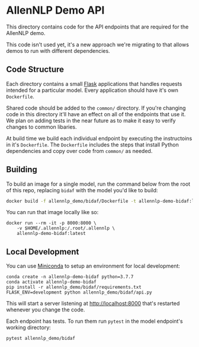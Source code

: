 # AllenNLP Demo API

This directory contains code for the API endpoints that are required for the
AllenNLP demo.

This code isn't used yet, it's a new approach we're migrating to that allows
demos to run with different dependencies.

## Code Structure

Each directory contains a small [Flask](https://flask.palletsprojects.com/en/1.1.x/)
applications that handles requests intended for a particular model. Every
application should have it's own `Dockerfile`.

Shared code should be added to the `common/` directory. If you're changing
code in this directory it'll have an effect on all of the endpoints that
use it. We plan on adding tests in the near future as to make it easy to verify
changes to common libaries.

At build time we build each individual endpoint by executing the instructoins
in it's `Dockerfile`. The `Dockerfile` includes the steps that install Python
dependencies and copy over code from `common/` as needed.

## Building

To build an image for a single model, run the command below from the root of this repo, replacing `bidaf` with the model you'd like to build:

```bash
docker build -f allennlp_demo/bidaf/Dockerfile -t allennlp-demo-bidaf:latest .
```

You can run that image locally like so:

```
docker run --rm -it -p 8000:8000 \
    -v $HOME/.allennlp:/.root/.allennlp \
    allennlp-demo-bidaf:latest
```

## Local Development

You can use [Miniconda](https://docs.conda.io/en/latest/miniconda.html) to
setup an environment for local development:

```
conda create -n allennlp-demo-bidaf python=3.7.7
conda activate allennlp-demo-bidaf
pip install -r allennlp_demo/bidaf/requirements.txt
FLASK_ENV=development python allennlp_demo/bidaf/api.py
```

This will start a server listening at [http://localhost:8000](http://localhost:8000)
that's restarted whenever you change the code.

Each endpoint has tests. To run them run `pytest` in the model endpoint's working directory:

```bash
pytest allennlp_demo/bidaf
```
